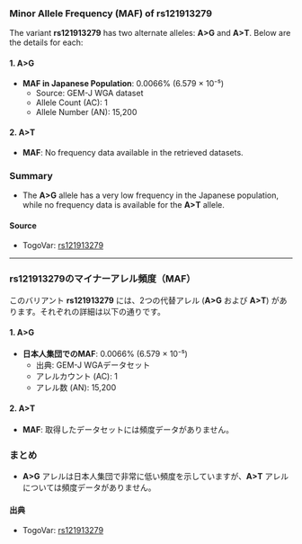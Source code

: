 ### Minor Allele Frequency (MAF) of rs121913279

The variant **rs121913279** has two alternate alleles: **A>G** and **A>T**. Below are the details for each:

#### 1. **A>G**
- **MAF in Japanese Population**: 0.0066% (6.579 × 10⁻⁵)
  - Source: GEM-J WGA dataset
  - Allele Count (AC): 1
  - Allele Number (AN): 15,200

#### 2. **A>T**
- **MAF**: No frequency data available in the retrieved datasets.

### Summary
- The **A>G** allele has a very low frequency in the Japanese population, while no frequency data is available for the **A>T** allele.

#### Source
- TogoVar: [rs121913279](https://togovar.org)

---

### rs121913279のマイナーアレル頻度（MAF）

このバリアント **rs121913279** には、2つの代替アレル (**A>G** および **A>T**) があります。それぞれの詳細は以下の通りです。

#### 1. **A>G**
- **日本人集団でのMAF**: 0.0066% (6.579 × 10⁻⁵)
  - 出典: GEM-J WGAデータセット
  - アレルカウント (AC): 1
  - アレル数 (AN): 15,200

#### 2. **A>T**
- **MAF**: 取得したデータセットには頻度データがありません。

### まとめ
- **A>G** アレルは日本人集団で非常に低い頻度を示していますが、**A>T** アレルについては頻度データがありません。

#### 出典
- TogoVar: [rs121913279](https://togovar.org)
